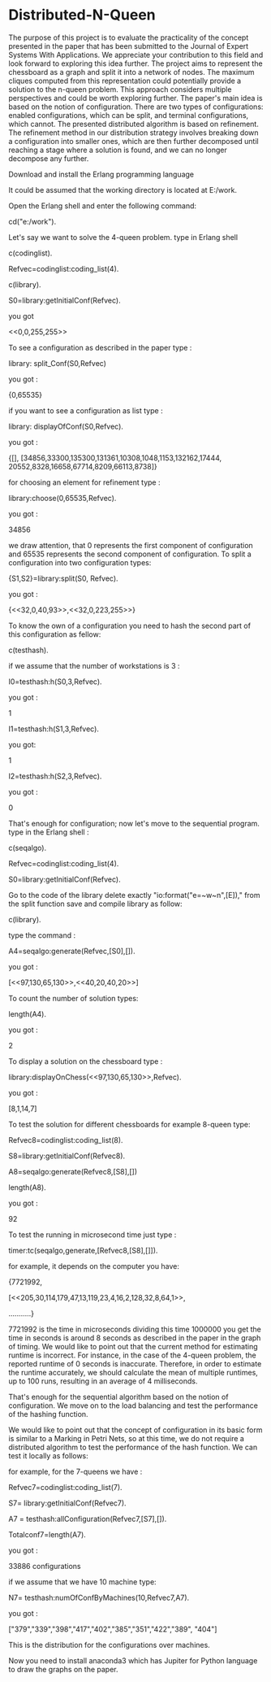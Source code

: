 # Distributed-N-Queen
The purpose of this project is to evaluate the practicality of the concept presented in the paper that has been submitted to the Journal of Expert Systems With Applications. We appreciate your contribution to this field and look forward to exploring this idea further. The project aims to represent the chessboard as a graph and split it into a network of nodes. The maximum cliques computed from this representation could potentially provide a solution to the n-queen problem. This approach considers multiple perspectives and could be worth exploring further.
The paper's main idea is based on the notion of configuration. There are two types of configurations: enabled configurations, which can be split, and terminal configurations, which cannot. The presented distributed algorithm is based on refinement. The refinement method in our distribution strategy involves breaking down a configuration into smaller ones, which are then further decomposed until reaching a stage where a solution is found, and we can no longer decompose any further.


Download and install the Erlang programming language 



It could be assumed that the working directory is located at E:/work.


Open the Erlang shell and enter the following command:


cd("e:/work").


Let's say we want to solve the 4-queen problem. type in Erlang shell


c(codinglist).


Refvec=codinglist:coding_list(4).


 c(library).

 
 S0=library:getInitialConf(Refvec).

 
you got 


<<0,0,255,255>>


To see a configuration as described in the paper type :


library: split_Conf(S0,Refvec)


you got :


{0,65535}


if you want to see a configuration as list type :


library: displayOfConf(S0,Refvec).


you got :


{[],
 [34856,33300,135300,131361,10308,1048,1153,132162,17444,
  20552,8328,16658,67714,8209,66113,8738]}

  

for choosing an element for refinement type :


library:choose(0,65535,Refvec).


you got :


34856


we draw attention, that 0 represents the first component of configuration and 65535 represents the second component of configuration.
To split a configuration into two configuration types:


{S1,S2}=library:split(S0, Refvec).


you got :


{<<32,0,40,93>>,<<32,0,223,255>>}


To know the own of a configuration you need to hash the second part of this configuration as fellow:


c(testhash).


if we assume that the number of workstations is 3 :


I0=testhash:h(S0,3,Refvec).


you got :


1


I1=testhash:h(S1,3,Refvec).


you got:


1


I2=testhash:h(S2,3,Refvec).


you got :


0


That's enough for configuration; now let's move to the sequential program.
type in the Erlang shell :



c(seqalgo).



Refvec=codinglist:coding_list(4).


S0=library:getInitialConf(Refvec).


Go to the code of the library  delete exactly "io:format("e=~w~n",[E])," from the split function save and compile library as follow:


c(library).


type the command :


A4=seqalgo:generate(Refvec,[S0],[]).


you got :


[<<97,130,65,130>>,<<40,20,40,20>>]


To count the number of solution types:


length(A4).


you got :


2


To display a solution on the chessboard type :


library:displayOnChess(<<97,130,65,130>>,Refvec).


you got :


[8,1,14,7]


To test the solution for  different chessboards for example 8-queen type:


Refvec8=codinglist:coding_list(8).


S8=library:getInitialConf(Refvec8).


A8=seqalgo:generate(Refvec8,[S8],[])


length(A8).


you got :


92


To test the running in microsecond  time just type :


timer:tc(seqalgo,generate,[Refvec8,[S8],[]]).


 for example, it depends on the computer you have:

 
 {7721992,

 
 [<<205,30,114,179,47,13,119,23,4,16,2,128,32,8,64,1>>,

 
...........}




7721992 is the time in microseconds dividing this time 1000000 you get the time in seconds
is around 8 seconds as described in the paper in the graph of timing. We would like to point out that the current method for estimating runtime is incorrect. For instance, in the case of the 4-queen problem, the reported runtime of 0 seconds is inaccurate. Therefore, in order to estimate the runtime accurately, we should calculate the mean of multiple runtimes, up to 100 runs, resulting in an average of 4 milliseconds.



That's enough for the sequential algorithm based on the notion of configuration. We move on to the load balancing and test the performance of the hashing function.



We would like to point out that the concept of configuration in its basic form is similar to a Marking in Petri Nets, so at this time, we do not require a distributed algorithm to test the performance of the hash function. We can test it locally as follows:



for example, for the 7-queens we have :



Refvec7=codinglist:coding_list(7).


S7= library:getInitialConf(Refvec7). 


A7 = testhash:allConfiguration(Refvec7,[S7],[]).


Totalconf7=length(A7).


you got :


33886 configurations 


if we assume that we have 10 machine type:


 N7= testhash:numOfConfByMachines(10,Refvec7,A7). 

 
 you got :

 
["379","339","398","417","402","385","351","422","389", "404"]


This is the distribution for the configurations over machines.


Now you need to install anaconda3 which has Jupiter for Python language to draw the graphs on the paper.











  




